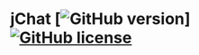 # jChat [![GitHub version](https://img.shields.io/badge/version-1.1-blue?style=flat-square)] [![GitHub license](https://img.shields.io/github/license/giambaJ/jChat)](https://github.com/giambaJ/jChat/blob/main/LICENSE)